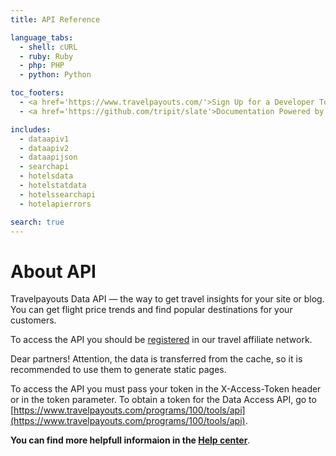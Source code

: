 ```yaml
---
title: API Reference

language_tabs:
  - shell: cURL
  - ruby: Ruby
  - php: PHP
  - python: Python

toc_footers:
  - <a href='https://www.travelpayouts.com/'>Sign Up for a Developer Token</a>
  - <a href='https://github.com/tripit/slate'>Documentation Powered by Slate</a>

includes:
  - dataapiv1
  - dataapiv2
  - dataapijson
  - searchapi
  - hotelsdata
  - hotelstatdata
  - hotelssearchapi
  - hotelapierrors

search: true
---
```


# About API

Travelpayouts Data API — the way to get travel insights for your site or blog. You can get flight price trends and find popular destinations for your customers.

To access the API you should be [registered](https://travelpayouts.com/) in our travel affiliate network.

<aside class="notice">
Dear partners! Attention, the data is transferred from the cache, so it is recommended to use them to generate static pages.
</aside>

To access the API you must pass your token in the X-Access-Token header or in the token parameter. To obtain a token for the Data Access API, go to [https://www.travelpayouts.com/programs/100/tools/api](https://www.travelpayouts.com/programs/100/tools/api).

**You can find more helpfull informaion in the [Help center](https://support.travelpayouts.com/hc/en-us/articles/226985367-Useful-additions-to-work-with-the-Travelpayouts-API)**.
